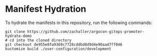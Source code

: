 # Manifest Hydration

To hydrate the manifests in this repository, run the following commands:

```shell
git clone https://github.com/zachaller/argocon-gitops-promoter-hydrate-demo
# cd into the cloned directory
git checkout de955e8fa9369c7728cddbd8d9d4e90aad7ff046
kustomize build ./user-configuration/development
```
